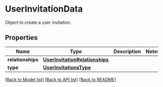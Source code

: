# UserInvitationData

Object to create a user invitation.

## Properties
Name | Type | Description | Notes
------------ | ------------- | ------------- | -------------
**relationships** | [**UserInvitationRelationships**](UserInvitationRelationships.md) |  | 
**type** | [**UserInvitationsType**](UserInvitationsType.md) |  | 

[[Back to Model list]](README.md#documentation-for-models) [[Back to API list]](README.md#documentation-for-api-endpoints) [[Back to README]](README.md)


